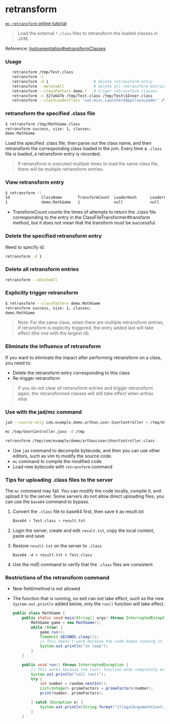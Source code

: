 retransform
========

[`mc-retransform` online tutorial](https://arthas.aliyun.com/doc/arthas-tutorials?language=en&id=command-mc-retransform)

> Load the external `*.class` files to retransform the loaded classes in JVM.

Reference: [Instrumentation#retransformClasses](https://docs.oracle.com/javase/8/docs/api/java/lang/instrument/Instrumentation.html#retransformClasses-java.lang.Class...-)

### Usage

```bash
   retransform /tmp/Test.class
   retransform -l
   retransform -d 1                    # delete retransform entry
   retransform --deleteAll             # delete all retransform entries
   retransform --classPattern demo.*   # triger retransform classes
   retransform -c 327a647b /tmp/Test.class /tmp/Test\$Inner.class
   retransform --classLoaderClass 'sun.misc.Launcher$AppClassLoader' /tmp/Test.class
```

### retransform the specified .class file 

```bash
$ retransform /tmp/MathGame.class
retransform success, size: 1, classes:
demo.MathGame
```

Load the specified .class file, then parse out the class name, and then retransform the corresponding class loaded in the jvm. Every time a `.class` file is loaded, a retransform entry is recorded.

> If retransform is executed multiple times to load the same class file, there will be multiple retransform entries.

### View retransform entry

```bash
$ retransform -l
Id              ClassName       TransformCount  LoaderHash      LoaderClassName
1               demo.MathGame   1               null            null
```

* TransformCount counts the times of attempts to return the .class file corresponding to the entry in the ClassFileTransformer#transform method, but it does not mean that the transform must be successful.
### Delete the specified retransform entry

Need to specify id:

```bash
retransform -d 1
```

### Delete all retransform entries

```bash
retransform --deleteAll
```

### Explicitly trigger retransform

```bash
$ retransform --classPattern demo.MathGame
retransform success, size: 1, classes:
demo.MathGame
```

> Note: For the same class, when there are multiple retransform entries, if retransform is explicitly triggered, the entry added last will take effect (the one with the largest id).

### Eliminate the influence of retransform

If you want to eliminate the impact after performing retransform on a class, you need to:

* Delete the retransform entry corresponding to this class
* Re-trigger retransform

> If you do not clear all retransform entries and trigger retransform again, the retransformed classes will still take effect when arthas stop.

### Use with the jad/mc command

```bash
jad --source-only com.example.demo.arthas.user.UserController > /tmp/UserController.java

mc /tmp/UserController.java -d /tmp

retransform /tmp/com/example/demo/arthas/user/UserController.class
```

* Use `jad` command to decompile bytecode, and then you can use other editors, such as vim to modify the source code.
* `mc` command to compile the modified code
* Load new bytecode with `retransform` command

### Tips for uploading .class files to the server

The `mc` command may fail. You can modify the code locally, compile it, and upload it to the server. Some servers do not allow direct uploading files, you can use the `base64` command to bypass.

1. Convert the `.class` file to base64 first, then save it as result.txt

    ```bash
    Base64 < Test.class > result.txt
    ```

2. Login the server, create and edit `result.txt`, copy the local content, paste and save

3. Restore `result.txt` on the server to `.class`

    ```
    Base64 -d < result.txt > Test.class
    ```

4. Use the md5 command to verify that the `.class` files are consistent.


### Restrictions of the retransform command

* New field/method is not allowed
* The function that is running, no exit can not take effect, such as the new `System.out.println` added below, only the `run()` function will take effect.

    ```java
    public class MathGame {
        public static void main(String[] args) throws InterruptedException {
            MathGame game = new MathGame();
            while (true) {
                game.run();
                TimeUnit.SECONDS.sleep(1);
                // This doesn't work because the code keeps running in while
                System.out.println("in loop");
            }
        }

        public void run() throws InterruptedException {
            // This works because the run() function ends completely every time
            System.out.println("call run()");
            try {
                int number = random.nextInt();
                List<Integer> primeFactors = primeFactors(number);
                print(number, primeFactors);

            } catch (Exception e) {
                System.out.println(String.format("illegalArgumentCount:%3d, ", illegalArgumentCount) + e.getMessage());
            }
        }
```